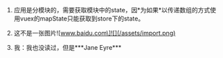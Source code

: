 1. 应用是分模块的，需要获取模块中的state，因\*为如果\*以传递数组的方式使用vuex的mapState只能获取到store下的state。
2. 这不是一张图片!\[www.baidu.com\]![](/assets/import.png)

3. 我：我也没读过，但是\*\*\*Jane Eyre\*\*\*



